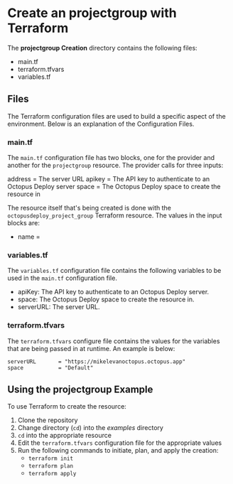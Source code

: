 # Create an projectgroup with Terraform

The **projectgroup Creation** directory contains the following files:

  - main.tf
  - terraform.tfvars
  - variables.tf

## Files

The Terraform configuration files are used to build a specific aspect of the environment. Below is an explanation of the Configuration Files.

### main.tf

The `main.tf` configuration file has two blocks, one for the provider and another for the `projectgroup` resource. The provider calls for three inputs:

  address = The server URL
  apikey  = The API key to authenticate to an Octopus Deploy server
  space   = The Octopus Deploy space to create the resource in

The resource itself that's being created is done with the `octopusdeploy_project_group` Terraform resource. The values in the input blocks are:

  - name             =

### variables.tf

The `variables.tf` configuration file contains the following variables to be used in the `main.tf` configuration file.

  - apiKey: The API key to authenticate to an Octopus Deploy server.
  - space: The Octopus Deploy space to create the resource in.
  - serverURL: The server URL.

### terraform.tfvars

The `terraform.tfvars` configure file contains the values for the variables that are being passed in at runtime. An example is below:

```
serverURL       = "https://mikelevanoctopus.octopus.app"
space           = "Default"
```

## Using the projectgroup Example

To use Terraform to create the resource:

1. Clone the repository
2. Change directory (`cd`) into the *examples* directory
3. `cd` into the appropriate resource 
4. Edit the `terraform.tfvars` configuration file for the appropriate values
5. Run the following commands to initiate, plan, and apply the creation:
   - `terraform init`
   - `terraform plan`
   - `terraform apply`